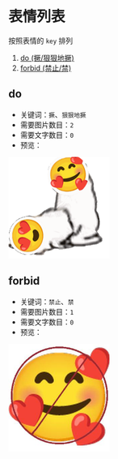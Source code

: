 # 表情列表

按照表情的 `key` 排列


1. [do (撅/狠狠地撅)](#do)
2. [forbid (禁止/禁)](#forbid)


## do

- 关键词：`撅`、`狠狠地撅`
- 需要图片数目：`2`
- 需要文字数目：`0`
- 预览：
<div align="left">
  <img src="images/do.gif" width="200" />
</div>

## forbid

- 关键词：`禁止`、`禁`
- 需要图片数目：`1`
- 需要文字数目：`0`
- 预览：
<div align="left">
  <img src="images/forbid.jpg" width="200" />
</div>
